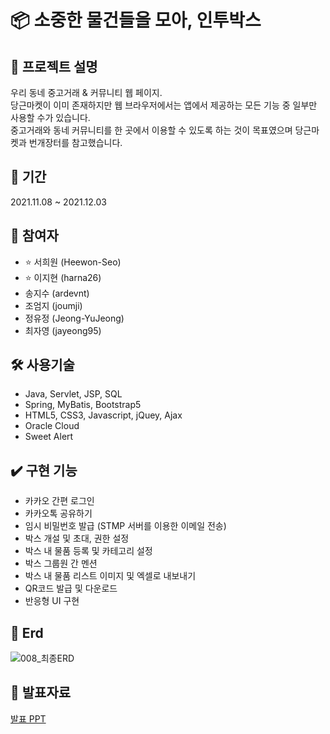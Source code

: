 # 📦 소중한 물건들을 모아, 인투박스

## 🔎 프로젝트 설명

우리 동네 중고거래 & 커뮤니티 웹 페이지.  
당근마켓이 이미 존재하지만 웹 브라우저에서는 앱에서 제공하는 모든 기능 중 일부만 사용할 수가 있습니다.  
중고거래와 동네 커뮤니티를 한 곳에서 이용할 수 있도록 하는 것이 목표였으며 당근마켓과 번개장터를 참고했습니다.  

## 📆 기간

2021.11.08 ~ 2021.12.03

## 🌱 참여자

- ⭐ 서희원 (Heewon-Seo)
- ⭐ 이지현 (harna26)
- 송지수 (ardevnt)
- 조엄지 (joumji)
- 정유정 (Jeong-YuJeong)
- 최자영 (jayeong95)

## 🛠️ 사용기술

- Java, Servlet, JSP, SQL
- Spring, MyBatis, Bootstrap5
- HTML5, CSS3, Javascript, jQuey, Ajax
- Oracle Cloud
- Sweet Alert

## ✔️ 구현 기능

- 카카오 간편 로그인
- 카카오톡 공유하기
- 임시 비밀번호 발급 (STMP 서버를 이용한 이메일 전송)
- 박스 개설 및 초대, 권한 설정
- 박스 내 물품 등록 및 카테고리 설정
- 박스 그룹원 간 멘션
- 박스 내 물품 리스트 이미지 및 엑셀로 내보내기
- QR코드 발급 및 다운로드
- 반응형 UI 구현

## 🔖 Erd
![008_최종ERD](https://user-images.githubusercontent.com/87118337/145224194-5b87c7fd-dee4-4c4d-92c5-ba33a1b0d69a.png)


## 📁 발표자료

[발표 PPT](https://drive.google.com/file/d/1LxlVuz6y8yRfQ350qoCDmQGd5bJ9IZEJ/view?usp=sharing)

